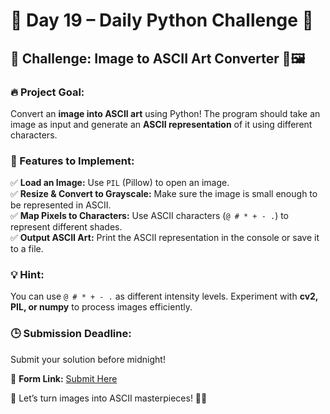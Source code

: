 # 📢 Day 19 – Daily Python Challenge 🐍  

## 🚀 Challenge: Image to ASCII Art Converter 🎨🖼  

### 🔥 Project Goal:  
Convert an **image into ASCII art** using Python! The program should take an image as input and generate an **ASCII representation** of it using different characters.  

### 📌 Features to Implement:  
✅ **Load an Image:** Use `PIL` (Pillow) to open an image.  
✅ **Resize & Convert to Grayscale:** Make sure the image is small enough to be represented in ASCII.  
✅ **Map Pixels to Characters:** Use ASCII characters (`@ # * + - .`) to represent different shades.  
✅ **Output ASCII Art:** Print the ASCII representation in the console or save it to a file.  

### 💡 Hint:  
You can use `@ # * + - .` as different intensity levels. Experiment with **cv2, PIL, or numpy** to process images efficiently.  

### 🕒 Submission Deadline:  
Submit your solution before midnight!  

📌 **Form Link:** [Submit Here](https://forms.gle/oYwxgye44tCxCaGv7)  

🚀 Let’s turn images into ASCII masterpieces! 🎨🐍  
